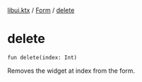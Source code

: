 [libui.ktx](../README.md) / [Form](README.md) / [delete](delete.md)

# delete

`fun delete(index: Int)`

Removes the widget at index from the form.
